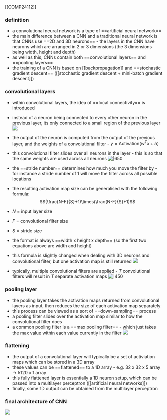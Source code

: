 [[COMP24112]]

### definition
- a convolutional neural network is a type of ==artificial neural network==
- the main difference between a CNN and a traditional neural network is that CNNs use ==2D and 3D neurons== - the layers in the CNN have neurons which are arranged in 2 or 3 dimensions (the 3 dimensions being width, height and depth)
- as well as this, CNNs contain both ==convolutional layers== and ==pooling layers==
- the training of a CNN is based on [[backpropagation]] and ==stochastic gradient descent== ([[stochastic gradient descent + mini-batch gradient descent]])

### convolutional layers
- within convolutional layers, the idea of ==local connectivity== is introduced
- instead of a neuron being connected to every other neuron in the previous layer, its only connected to a small region of the previous layer
![](https://i.imgur.com/ce8ML9s.png)
- the output of the neuron is computed from the output of the previous layer, and the weights of a convolutional filter - $y = \textrm{Activation}(w^Tx+b)$
- this convolutional filter slides over all neurons in the layer - this is so that the same weights are used across all neurons
![|650](https://i.imgur.com/YhfJ1BQ.png)
- the ==stride number== determines how much you move the filter by - for instance a stride number of 1 will move the filter across all possible locations
- the resulting activation map size can be generalised with the following formula:
$$(\frac{N-F}{S}+1)\times(\frac{N-F}{S}+1)$$
- $N$ = input layer size
- $F$ = convolutional filter size
- $S$ = stride size
- the format is always ==width x height x depth== (so the first two equations above are width and height)

- this formula is slightly changed when dealing with 3D neurons and convolutional filter, but one activation map is still returned
![](https://i.imgur.com/T0IsLgB.png)
- typically, multiple convolutional filters are applied - $T$ convolutional filters will result in $T$ separate activation maps
![|450](https://i.imgur.com/KglZ5It.png)

### pooling layer
- the pooling layer takes the activation maps returned from convolutional layers as input, then reduces the size of each activation map separately
- this process can be viewed as a sort of ==down-sampling== process
- a pooling filter slides over the activation map similar to how the convolutional filter does
- a common pooling filter is a ==max pooling filter== - which just takes the max value within each value currently in the filter
![](https://i.imgur.com/TWtjj4U.png)

### flattening 
- the output of a convolutional layer will typically be a set of activiation maps which can be stored in a 3D array
- these values can be ==flattened== to a 1D array - e.g. 32 x 32 x 5 array -> 5120 x 1 array
- this fully flattened layer is essentially a 1D neuron setup, which can be passed into a multilayer perceptron ([[artificial neural networks]])
- finally, some 1D output can be obtained from the multilayer perceptron

### final architecture of CNN
![](https://i.imgur.com/i5RMkCN.png)

